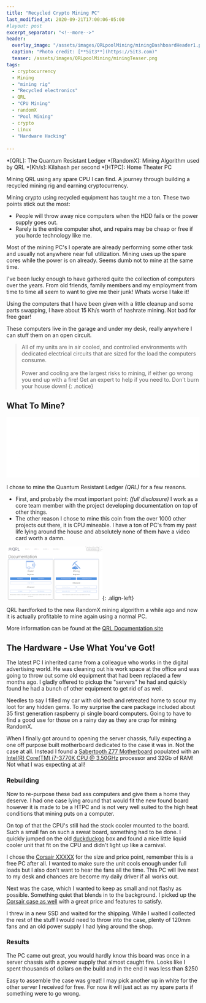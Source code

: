 ```yaml
---
title: "Recycled Crypto Mining PC"
last_modified_at: 2020-09-21T17:00:06-05:00
#layout: post
excerpt_separator: "<!--more-->"
header:
  overlay_image: "/assets/images/QRLpoolMining/miningDashboardHeader1.png"
  caption: "Photo credit: [**5it3**](https://5it3.com)"
  teaser: /assets/images/QRLpoolMining/miningTeaser.png
tags:
  - cryptocurrency
  - Mining
  - "mining rig"
  - "Recycled electronics"
  - QRL
  - "CPU Mining"
  - randomX
  - "Pool Mining"
  - crypto
  - Linux
  - "Hardware Hacking"

---
```


*[QRL]: The Quantum Resistant Ledger
*[RandomX]: Mining Algorithm used by QRL
*[Kh/s]: Kilahash per second
*[HTPC]: Home Theater PC

Mining QRL using any spare CPU I can find. A journey through building a recycled mining rig and earning cryptocurrency. 
<!--more-->

Mining crypto using recycled equipment has taught me a ton. These two points stick out the most:

* People will throw away nice computers when the HDD fails or the power supply goes out.
* Rarely is the entire computer shot, and repairs may be cheap or free if you horde technology like me.


Most of the mining PC's I operate are already performing some other task and usually not anywhere near full utilization. Mining uses up the spare cores while the power is on already. Seems dumb not to mine at the same time.

I've been lucky enough to have gathered quite the collection of computers over the years. From old friends, family members and my employment from time to time all seem to want to give me their junk! Whats worse I take it!

Using the computers that I have been given with a little cleanup and some parts swapping, I have about 15 Kh/s worth of hashrate mining. Not bad for free gear! 

These computers live in the garage and under my desk, really anywhere I can stuff them on an open circuit. 

> All of my units are in air cooled, and controlled environments with dedicated electrical circuits that are sized for the load the computers consume. <br><br>Power and cooling are the largest risks to mining, if either go wrong you end up with a fire! Get an expert to help if you need to. Don't burn your house down! 
{: .notice}

## What To Mine?

![QRL Logo](/assets/images/QRLpoolMining/logo-horizWhite.png)

I chose to mine the Quantum Resistant Ledger *(QRL)* for a few reasons. 

* First, and probably the most important point: *(full disclosure)* I work as a core team member with the project developing documentation on top of other things.
* The other reason I chose to mine this coin from the over 1000 other projects out there, it is CPU mineable. I have a ton of PC's from my past life lying around the house and absolutely none of them have a video card worth a damn. 

[![QRL Documentation](/assets/images/QRLpoolMining/docsPagesmall.png)](/assets/images/QRLpoolMining/docsPage.png){: .align-left}

QRL hardforked to the new RandomX mining algorithm a while ago and now it is actually profitable to mine again using a normal PC.

More information can be found at the [QRL Documentation site](https://docs.theqrl.org/mining/mining/#pool-mining)

##  The Hardware - Use What You've Got!

The latest PC I inherited came from a colleague who works in the digital advertising world. He was cleaning out his work space at the office and was going to throw out some old equipment that had been replaced a few months ago. I gladly offered to pickup the "servers" he had and quickly found he had a bunch of other equipment to get rid of as well.

Needles to say I filled my car with old tech and retreated home to scour my loot for any hidden gems. To my surprise the care package included about 35 first generation raspberry pi single board computers. Going to have to find a good use for those on a rainy day as they are crap for mining RandomX.

When I finally got around to opening the server chassis, fully expecting a one off purpose built motherboard dedicated to the case it was in. Not the case at all. Instead I found a [Sabertooth Z77 Motherboard](https://amzn.to/3cj5Mra) populated with an [Intel(R) Core(TM) i7-3770K CPU @ 3.50GHz](https://amzn.to/2FZk8AS) processor and 32Gb of RAM! Not what I was expecting at all!

### Rebuilding

Now to re-purpose these bad ass computers and give them a home they deserve. I had one case lying around that would fit the new found board however it is made to be a HTPC and is not very well suited to the high heat conditions that mining puts on a computer.

On top of that the CPU's still had the stock cooler mounted to the board. Such a small fan on such a sweat board, something had to be done. I quickly jumped on the old [duckduckgo]() box and found a nice little liquid cooler unit that fit on the CPU and didn't light up like a carnival. 

I chose the [Corsair XXXXX]() for the size and price point, remember this is a free PC after all. I wanted to make sure the unit cools enough under full loads but I also don't want to hear the fans all the time. This PC will live next to my desk and chances are become my daily driver if all works out. 

Next was the case, which I wanted to keep as small and not flashy as possible. Something quiet that blends in to the background. I picked up the [Corsair case as well]() with a great price and features to satisfy.

I threw in a new SSD and waited for the shipping. While I waited I collected the rest of the stuff I would need to throw into the case, plenty of 120mm fans and an old power supply I had lying around the shop.

### Results

The PC came out great, you would hardly know this board was once in a server chassis with a power supply that almost caught fire. Looks like I spent thousands of dollars on the build and in the end it was less than $250

Easy to assemble the case was great! I may pick another up in white for the other server I received for free. For now it will just act as my spare parts if something were to go wrong.